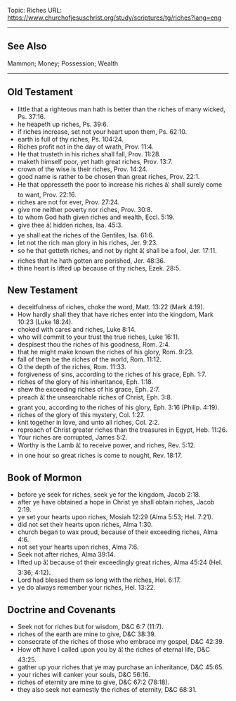 Topic: Riches
URL: https://www.churchofjesuschrist.org/study/scriptures/tg/riches?lang=eng

---

## See Also

Mammon; Money; Possession; Wealth

---

## Old Testament

- little that a righteous man hath is better than the riches of many wicked, Ps. 37:16.
- he heapeth up riches, Ps. 39:6.
- if riches increase, set not your heart upon them, Ps. 62:10.
- earth is full of thy riches, Ps. 104:24.
- Riches profit not in the day of wrath, Prov. 11:4.
- He that trusteth in his riches shall fall, Prov. 11:28.
- maketh himself poor, yet hath great riches, Prov. 13:7.
- crown of the wise is their riches, Prov. 14:24.
- good name is rather to be chosen than great riches, Prov. 22:1.
- He that oppresseth the poor to increase his riches â¦ shall surely come to want, Prov. 22:16.
- riches are not for ever, Prov. 27:24.
- give me neither poverty nor riches, Prov. 30:8.
- to whom God hath given riches and wealth, Eccl. 5:19.
- give thee â¦ hidden riches, Isa. 45:3.
- ye shall eat the riches of the Gentiles, Isa. 61:6.
- let not the rich man glory in his riches, Jer. 9:23.
- so he that getteth riches, and not by right â¦ shall be a fool, Jer. 17:11.
- riches that he hath gotten are perished, Jer. 48:36.
- thine heart is lifted up because of thy riches, Ezek. 28:5.

## New Testament

- deceitfulness of riches, choke the word, Matt. 13:22 (Mark 4:19).
- How hardly shall they that have riches enter into the kingdom, Mark 10:23 (Luke 18:24).
- choked with cares and riches, Luke 8:14.
- who will commit to your trust the true riches, Luke 16:11.
- despisest thou the riches of his goodness, Rom. 2:4.
- that he might make known the riches of his glory, Rom. 9:23.
- fall of them be the riches of the world, Rom. 11:12.
- O the depth of the riches, Rom. 11:33.
- forgiveness of sins, according to the riches of his grace, Eph. 1:7.
- riches of the glory of his inheritance, Eph. 1:18.
- shew the exceeding riches of his grace, Eph. 2:7.
- preach â¦ the unsearchable riches of Christ, Eph. 3:8.
- grant you, according to the riches of his glory, Eph. 3:16 (Philip. 4:19).
- riches of the glory of this mystery, Col. 1:27.
- knit together in love, and unto all riches, Col. 2:2.
- reproach of Christ greater riches than the treasures in Egypt, Heb. 11:26.
- Your riches are corrupted, James 5:2.
- Worthy is the Lamb â¦ to receive power, and riches, Rev. 5:12.
- in one hour so great riches is come to nought, Rev. 18:17.

## Book of Mormon

- before ye seek for riches, seek ye for the kingdom, Jacob 2:18.
- after ye have obtained a hope in Christ ye shall obtain riches, Jacob 2:19.
- ye set your hearts upon riches, Mosiah 12:29 (Alma 5:53; Hel. 7:21).
- did not set their hearts upon riches, Alma 1:30.
- church began to wax proud, because of their exceeding riches, Alma 4:6.
- not set your hearts upon riches, Alma 7:6.
- Seek not after riches, Alma 39:14.
- lifted up â¦ because of their exceedingly great riches, Alma 45:24 (Hel. 3:36; 4:12).
- Lord had blessed them so long with the riches, Hel. 6:17.
- ye do always remember your riches, Hel. 13:22.

## Doctrine and Covenants

- Seek not for riches but for wisdom, D&C 6:7 (11:7).
- riches of the earth are mine to give, D&C 38:39.
- consecrate of the riches of those who embrace my gospel, D&C 42:39.
- How oft have I called upon you by â¦ the riches of eternal life, D&C 43:25.
- gather up your riches that ye may purchase an inheritance, D&C 45:65.
- your riches will canker your souls, D&C 56:16.
- riches of eternity are mine to give, D&C 67:2 (78:18).
- they also seek not earnestly the riches of eternity, D&C 68:31.


